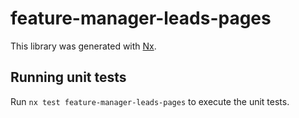 # feature-manager-leads-pages

This library was generated with [Nx](https://nx.dev).

## Running unit tests

Run `nx test feature-manager-leads-pages` to execute the unit tests.
